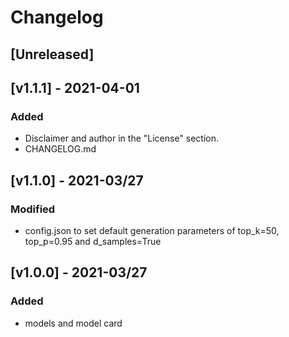 # Changelog

## [Unreleased]

## [v1.1.1] - 2021-04-01
### Added
- Disclaimer and author in the "License" section.
- CHANGELOG.md

## [v1.1.0] - 2021-03/27
### Modified
- config.json to set default generation parameters of top_k=50, top_p=0.95 and d_samples=True

## [v1.0.0] - 2021-03/27
### Added
- models and model card
